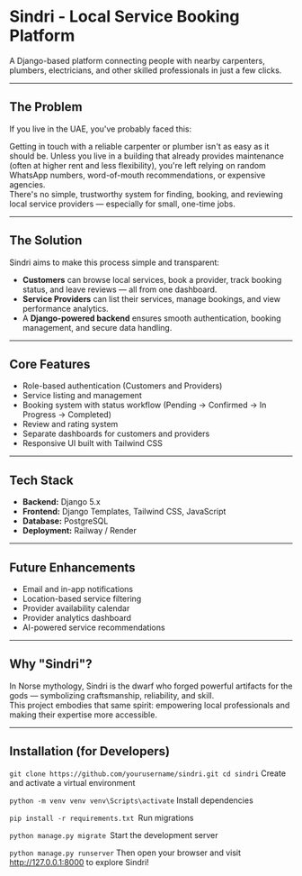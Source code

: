 # Sindri - Local Service Booking Platform

A Django-based platform connecting people with nearby carpenters, plumbers, electricians, and other skilled professionals in just a few clicks.

---

## The Problem

If you live in the UAE, you've probably faced this:

Getting in touch with a reliable carpenter or plumber isn't as easy as it should be. Unless you live in a building that already provides maintenance (often at higher rent and less flexibility), you're left relying on random WhatsApp numbers, word-of-mouth recommendations, or expensive agencies.  
There's no simple, trustworthy system for finding, booking, and reviewing local service providers — especially for small, one-time jobs.

---

## The Solution

Sindri aims to make this process simple and transparent:

- **Customers** can browse local services, book a provider, track booking status, and leave reviews — all from one dashboard.  
- **Service Providers** can list their services, manage bookings, and view performance analytics.  
- A **Django-powered backend** ensures smooth authentication, booking management, and secure data handling.

---

## Core Features

- Role-based authentication (Customers and Providers)  
- Service listing and management  
- Booking system with status workflow (Pending → Confirmed → In Progress → Completed)  
- Review and rating system  
- Separate dashboards for customers and providers  
- Responsive UI built with Tailwind CSS

---

## Tech Stack

- **Backend:** Django 5.x  
- **Frontend:** Django Templates, Tailwind CSS, JavaScript  
- **Database:** PostgreSQL  
- **Deployment:** Railway / Render

---

## Future Enhancements

- Email and in-app notifications  
- Location-based service filtering  
- Provider availability calendar  
- Provider analytics dashboard  
- AI-powered service recommendations

---

## Why "Sindri"?

In Norse mythology, Sindri is the dwarf who forged powerful artifacts for the gods — symbolizing craftsmanship, reliability, and skill.  
This project embodies that same spirit: empowering local professionals and making their expertise more accessible.

---

## Installation (for Developers)

`git clone https://github.com/yourusername/sindri.git
cd sindri`
Create and activate a virtual environment

`python -m venv venv
venv\Scripts\activate`
Install dependencies

`pip install -r requirements.txt
`Run migrations

`python manage.py migrate
`Start the development server

`python manage.py runserver`
Then open your browser and visit http://127.0.0.1:8000 to explore Sindri!

